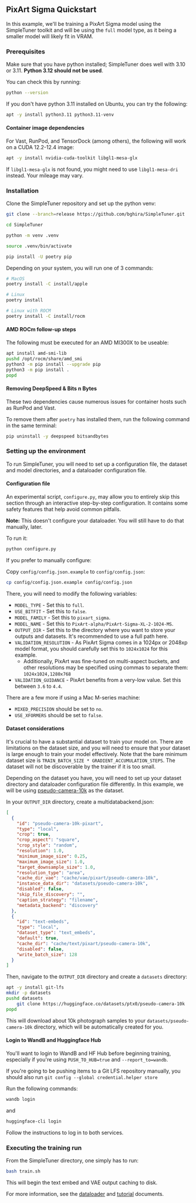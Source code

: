 ## PixArt Sigma Quickstart

In this example, we'll be training a PixArt Sigma model using the SimpleTuner toolkit and will be using the `full` model type, as it being a smaller model will likely fit in VRAM.

### Prerequisites

Make sure that you have python installed; SimpleTuner does well with 3.10 or 3.11. **Python 3.12 should not be used**.

You can check this by running:

```bash
python --version
```

If you don't have python 3.11 installed on Ubuntu, you can try the following:

```bash
apt -y install python3.11 python3.11-venv
```

#### Container image dependencies

For Vast, RunPod, and TensorDock (among others), the following will work on a CUDA 12.2-12.4 image:

```bash
apt -y install nvidia-cuda-toolkit libgl1-mesa-glx
```

If `libgl1-mesa-glx` is not found, you might need to use `libgl1-mesa-dri` instead. Your mileage may vary.

### Installation

Clone the SimpleTuner repository and set up the python venv:

```bash
git clone --branch=release https://github.com/bghira/SimpleTuner.git

cd SimpleTuner

python -m venv .venv

source .venv/bin/activate

pip install -U poetry pip
```

Depending on your system, you will run one of 3 commands:

```bash
# MacOS
poetry install -C install/apple

# Linux
poetry install

# Linux with ROCM
poetry install -C install/rocm
```

#### AMD ROCm follow-up steps

The following must be executed for an AMD MI300X to be useable:

```bash
apt install amd-smi-lib
pushd /opt/rocm/share/amd_smi
python3 -m pip install --upgrade pip
python3 -m pip install .
popd
```

#### Removing DeepSpeed & Bits n Bytes

These two dependencies cause numerous issues for container hosts such as RunPod and Vast.

To remove them after `poetry` has installed them, run the following command in the same terminal:

```bash
pip uninstall -y deepspeed bitsandbytes
```

### Setting up the environment

To run SimpleTuner, you will need to set up a configuration file, the dataset and model directories, and a dataloader configuration file.

#### Configuration file

An experimental script, `configure.py`, may allow you to entirely skip this section through an interactive step-by-step configuration. It contains some safety features that help avoid common pitfalls.

**Note:** This doesn't configure your dataloader. You will still have to do that manually, later.

To run it:

```bash
python configure.py
```

If you prefer to manually configure:

Copy `config/config.json.example` to `config/config.json`:

```bash
cp config/config.json.example config/config.json
```

There, you will need to modify the following variables:

- `MODEL_TYPE` - Set this to `full`.
- `USE_BITFIT` - Set this to `false`.
- `MODEL_FAMILY` - Set this to `pixart_sigma`.
- `MODEL_NAME` - Set this to `PixArt-alpha/PixArt-Sigma-XL-2-1024-MS`.
- `OUTPUT_DIR` - Set this to the directory where you want to store your outputs and datasets. It's recommended to use a full path here.
- `VALIDATION_RESOLUTION` - As PixArt Sigma comes in a 1024px or 2048xp model format, you should carefully set this to `1024x1024` for this example.
  - Additionally, PixArt was fine-tuned on multi-aspect buckets, and other resolutions may be specified using commas to separate them: `1024x1024,1280x768`
- `VALIDATION_GUIDANCE` - PixArt benefits from a very-low value. Set this between `3.6` to `4.4`.

There are a few more if using a Mac M-series machine:

- `MIXED_PRECISION` should be set to `no`.
- `USE_XFORMERS` should be set to `false`.

#### Dataset considerations

It's crucial to have a substantial dataset to train your model on. There are limitations on the dataset size, and you will need to ensure that your dataset is large enough to train your model effectively. Note that the bare minimum dataset size is `TRAIN_BATCH_SIZE * GRADIENT_ACCUMULATION_STEPS`. The dataset will not be discoverable by the trainer if it is too small.

Depending on the dataset you have, you will need to set up your dataset directory and dataloader configuration file differently. In this example, we will be using [pseudo-camera-10k](https://huggingface.co/datasets/ptx0/pseudo-camera-10k) as the dataset.

In your `OUTPUT_DIR` directory, create a multidatabackend.json:

```json
[
  {
    "id": "pseudo-camera-10k-pixart",
    "type": "local",
    "crop": true,
    "crop_aspect": "square",
    "crop_style": "random",
    "resolution": 1.0,
    "minimum_image_size": 0.25,
    "maximum_image_size": 1.0,
    "target_downsample_size": 1.0,
    "resolution_type": "area",
    "cache_dir_vae": "cache/vae/pixart/pseudo-camera-10k",
    "instance_data_dir": "datasets/pseudo-camera-10k",
    "disabled": false,
    "skip_file_discovery": "",
    "caption_strategy": "filename",
    "metadata_backend": "discovery"
  },
  {
    "id": "text-embeds",
    "type": "local",
    "dataset_type": "text_embeds",
    "default": true,
    "cache_dir": "cache/text/pixart/pseudo-camera-10k",
    "disabled": false,
    "write_batch_size": 128
  }
]
```

Then, navigate to the `OUTPUT_DIR` directory and create a `datasets` directory:

```bash
apt -y install git-lfs
mkdir -p datasets
pushd datasets
    git clone https://huggingface.co/datasets/ptx0/pseudo-camera-10k
popd
```

This will download about 10k photograph samples to your `datasets/pseudo-camera-10k` directory, which will be automatically created for you.

#### Login to WandB and Huggingface Hub

You'll want to login to WandB and HF Hub before beginning training, especially if you're using `PUSH_TO_HUB=true` and `--report_to=wandb`.

If you're going to be pushing items to a Git LFS repository manually, you should also run `git config --global credential.helper store`

Run the following commands:

```bash
wandb login
```

and

```bash
huggingface-cli login
```

Follow the instructions to log in to both services.

### Executing the training run

From the SimpleTuner directory, one simply has to run:

```bash
bash train.sh
```

This will begin the text embed and VAE output caching to disk.

For more information, see the [dataloader](/documentation/DATALOADER.md) and [tutorial](/TUTORIAL.md) documents.
